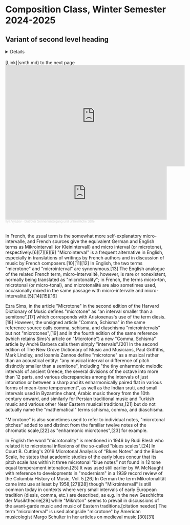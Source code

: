 # Composition Class, Winter Semester 2024-2025
## Variant of second level heading
<details>
  <summary>Details</summary>
  Little spoiler to put information
</details>
<br>
[Link](smth.md) to the next page
<br>
<iframe width="560" height="315" src="https://www.youtube.com/embed/uJ_yVK4I8xI?si=uK2GKox-HtkYPtnY" title="YouTube video player" frameborder="0" allow="accelerometer; autoplay; clipboard-write; encrypted-media; gyroscope; picture-in-picture; web-share" referrerpolicy="strict-origin-when-cross-origin" allowfullscreen></iframe>
<br>
<iframe width="100%" height="166" scrolling="no" frameborder="no" allow="autoplay" src="https://w.soundcloud.com/player/?url=https%3A//api.soundcloud.com/tracks/1896957294&color=%23ff5500&auto_play=false&hide_related=false&show_comments=true&show_user=true&show_reposts=false&show_teaser=true"></iframe><div style="font-size: 10px; color: #cccccc;line-break: anywhere;word-break: normal;overflow: hidden;white-space: nowrap;text-overflow: ellipsis; font-family: Interstate,Lucida Grande,Lucida Sans Unicode,Lucida Sans,Garuda,Verdana,Tahoma,sans-serif;font-weight: 100;"><a href="https://soundcloud.com/ilya-vyazov" title="Ilya Vyazov" target="_blank" style="color: #cccccc; text-decoration: none;">Ilya Vyazov</a> · <a href="https://soundcloud.com/ilya-vyazov/blutroter-sonnenuntergang-und-unheimliche-stille" title="blutroter Sonnenuntergang und unheimliche Stille" target="_blank" style="color: #cccccc; text-decoration: none;">blutroter Sonnenuntergang und unheimliche Stille</a></div>
<br>

  In French, the usual term is the somewhat more self-explanatory micro-intervalle, and French sources give the equivalent German and English terms as Mikrointervall (or Kleinintervall) and micro interval (or microtone), respectively.[6][7][8][9] "Microinterval" is a frequent alternative in English, especially in translations of writings by French authors and in discussion of music by French composers.[10][11][12] In English, the two terms "microtone" and "microinterval" are synonymous.[13] The English analogue of the related French term, micro-intervalité, however, is rare or nonexistent, normally being translated as "microtonality"; in French, the terms micro-ton, microtonal (or micro-tonal), and microtonalité are also sometimes used, occasionally mixed in the same passage with micro-intervale and micro-intervalité.[5][14][15][16]

Ezra Sims, in the article "Microtone" in the second edition of the Harvard Dictionary of Music defines "microtone" as "an interval smaller than a semitone",[17] which corresponds with Aristoxenus's use of the term diesis.[18] However, the unsigned article "Comma, Schisma" in the same reference source calls comma, schisma, and diaschisma "microintervals" but not "microtones",[19] and in the fourth edition of the same reference (which retains Sims's article on "Microtone") a new "Comma, Schisma" article by André Barbera calls them simply "intervals".[20] In the second edition of The New Grove Dictionary of Music and Musicians, Paul Griffiths, Mark Lindley, and Ioannis Zannos define "microtone" as a musical rather than an acoustical entity: "any musical interval or difference of pitch distinctly smaller than a semitone", including "the tiny enharmonic melodic intervals of ancient Greece, the several divisions of the octave into more than 12 parts, and various discrepancies among the intervals of just intonation or between a sharp and its enharmonically paired flat in various forms of mean-tone temperament", as well as the Indian sruti, and small intervals used in Byzantine chant, Arabic music theory from the 10th century onward, and similarly for Persian traditional music and Turkish music and various other Near Eastern musical traditions,[21] but do not actually name the "mathematical" terms schisma, comma, and diaschisma.

"Microtone" is also sometimes used to refer to individual notes, "microtonal pitches" added to and distinct from the familiar twelve notes of the chromatic scale,[22] as "enharmonic microtones",[23] for example.

In English the word "microtonality" is mentioned in 1946 by Rudi Blesh who related it to microtonal inflexions of the so-called "blues scales".[24] In Court B. Cutting's 2019 Microtonal Analysis of “Blues Notes” and the Blues Scale, he states that academic studies of the early blues concur that its pitch scale has within it three microtonal “blue notes” not found in 12 tone equal temperament intonation.[25] It was used still earlier by W. McNaught with reference to developments in "modernism" in a 1939 record review of the Columbia History of Music, Vol. 5.[26] In German the term Mikrotonalität came into use at least by 1958,[27][28] though "Mikrointervall" is still common today in contexts where very small intervals of early European tradition (diesis, comma, etc.) are described, as e.g. in the new Geschichte der Musiktheorie[29] while "Mikroton" seems to prevail in discussions of the avant-garde music and music of Eastern traditions.[citation needed] The term "microinterval" is used alongside "microtone" by American musicologist Margo Schulter in her articles on medieval music.[30][31]

